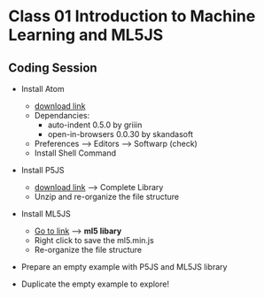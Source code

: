 # Class 01 Introduction to Machine Learning and ML5JS

## Coding Session
* Install Atom
    * [download link](https://atom.io/)
    * Dependancies: 
        * auto-indent 0.5.0 by griiin
        * open-in-browsers 0.0.30 by skandasoft
    * Preferences --> Editors --> Softwarp (check)
    * Install Shell Command

* Install P5JS
    * [download link](https://p5js.org/download/) --> Complete Library
    * Unzip and re-organize the file structure

* Install ML5JS
    * [Go to link](https://ml5js.org/docs/quick-start) --> **ml5 libary**
    * Right click to save the ml5.min.js
    * Re-organize the file structure

* Prepare an empty example with P5JS and ML5JS library

* Duplicate the empty example to explore!
